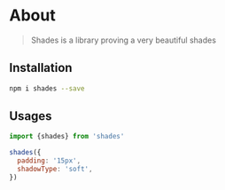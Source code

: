 # About
> Shades is a library proving a very beautiful shades

## Installation

```sh
npm i shades --save
```

## Usages

```js
import {shades} from 'shades'

shades({
  padding: '15px',
  shadowType: 'soft',
})
```
